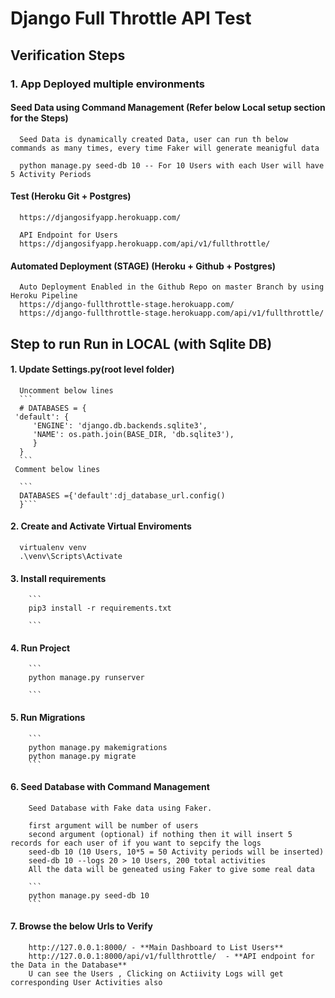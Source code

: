 # Django Full Throttle API Test

## Verification Steps

### 1. App Deployed multiple environments

#### Seed Data using Command Management (Refer below Local setup section for the Steps)
      
      Seed Data is dynamically created Data, user can run th below commands as many times, every time Faker will generate meanigful data
      
      python manage.py seed-db 10 -- For 10 Users with each User will have 5 Activity Periods
      

#### Test (Heroku Git + Postgres)  

      https://djangosifyapp.herokuapp.com/
      
      API Endpoint for Users
      https://djangosifyapp.herokuapp.com/api/v1/fullthrottle/
    
#### Automated Deployment (STAGE) (Heroku + Github + Postgres)

      Auto Deployment Enabled in the Github Repo on master Branch by using Heroku Pipeline
      https://django-fullthrottle-stage.herokuapp.com/
      https://django-fullthrottle-stage.herokuapp.com/api/v1/fullthrottle/


## Step to run Run in LOCAL (with Sqlite DB)

#### 1. Update Settings.py(root level folder)
      Uncomment below lines
      ```
      # DATABASES = {
     'default': {
         'ENGINE': 'django.db.backends.sqlite3',
         'NAME': os.path.join(BASE_DIR, 'db.sqlite3'),
         }
      }
      ```
     Comment below lines
      
      ```
      DATABASES ={'default':dj_database_url.config()
      }```
#### 2. Create and Activate Virtual Enviroments
      virtualenv venv
      .\venv\Scripts\Activate

#### 3. Install requirements
        ```
        pip3 install -r requirements.txt
        
        ```
#### 4. Run Project
        ```
        python manage.py runserver
        
        ```
#### 5. Run Migrations
        ```
        python manage.py makemigrations
        python manage.py migrate
        ```

#### 6. Seed Database with Command Management 
        Seed Database with Fake data using Faker.
        
        first argument will be number of users 
        second argument (optional) if nothing then it will insert 5 records for each user of if you want to sepcify the logs
        seed-db 10 (10 Users, 10*5 = 50 Activity periods will be inserted)
        seed-db 10 --logs 20 > 10 Users, 200 total activities
        All the data will be geneated using Faker to give some real data
        
        ```
        python manage.py seed-db 10
        ```

#### 7. Browse the below Urls to Verify

        http://127.0.0.1:8000/ - **Main Dashboard to List Users**
        http://127.0.0.1:8000/api/v1/fullthrottle/  - **API endpoint for the Data in the Database**
        U can see the Users , Clicking on Actiivity Logs will get corresponding User Activities also
        
    

